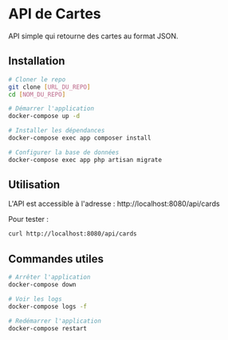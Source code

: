 # API de Cartes

API simple qui retourne des cartes au format JSON.

## Installation

```bash
# Cloner le repo
git clone [URL_DU_REPO]
cd [NOM_DU_REPO]

# Démarrer l'application
docker-compose up -d

# Installer les dépendances
docker-compose exec app composer install

# Configurer la base de données
docker-compose exec app php artisan migrate
```

## Utilisation

L'API est accessible à l'adresse : http://localhost:8080/api/cards

Pour tester :
```bash
curl http://localhost:8080/api/cards
```


## Commandes utiles

```bash
# Arrêter l'application
docker-compose down

# Voir les logs
docker-compose logs -f

# Redémarrer l'application
docker-compose restart
``` 